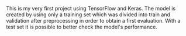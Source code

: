 This is my very first project using TensorFlow and Keras. 
The model is created by using only a training set which was divided into train and validation after preprocessing in order to obtain a first evaluation.
With a test set it is possible to better check the model's performance.
